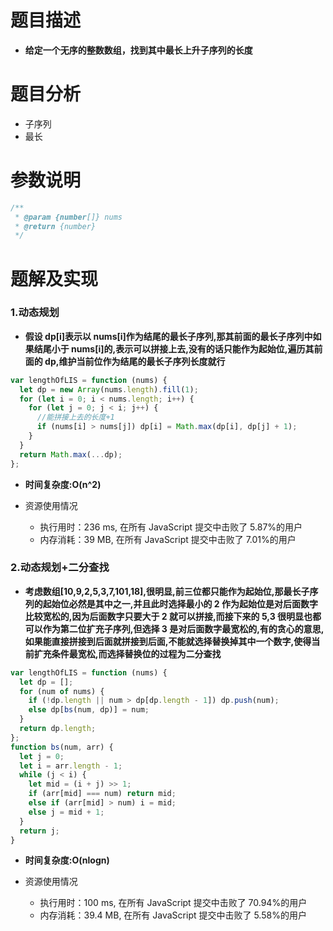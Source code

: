 # 题目描述

- **给定一个无序的整数数组，找到其中最长上升子序列的长度**

# 题目分析

- 子序列
- 最长

# 参数说明

```js
/**
 * @param {number[]} nums
 * @return {number}
 */
```

# 题解及实现

### 1.动态规划

- **假设 dp[i]表示以 nums[i]作为结尾的最长子序列,那其前面的最长子序列中如果结尾小于 nums[i]的,表示可以拼接上去,没有的话只能作为起始位,遍历其前面的 dp,维护当前位作为结尾的最长子序列长度就行**

```js
var lengthOfLIS = function (nums) {
  let dp = new Array(nums.length).fill(1);
  for (let i = 0; i < nums.length; i++) {
    for (let j = 0; j < i; j++) {
      //能拼接上去的长度+1
      if (nums[i] > nums[j]) dp[i] = Math.max(dp[i], dp[j] + 1);
    }
  }
  return Math.max(...dp);
};
```

- **时间复杂度:O(n^2)**

- 资源使用情况
  - 执行用时：236 ms, 在所有 JavaScript 提交中击败了 5.87%的用户
  - 内存消耗：39 MB, 在所有 JavaScript 提交中击败了 7.01%的用户

### 2.动态规划+二分查找

- **考虑数组[10,9,2,5,3,7,101,18],很明显,前三位都只能作为起始位,那最长子序列的起始位必然是其中之一,并且此时选择最小的 2 作为起始位是对后面数字比较宽松的,因为后面数字只要大于 2 就可以拼接,而接下来的 5,3 很明显也都可以作为第二位扩充子序列,但选择 3 是对后面数字最宽松的,有的贪心的意思,如果能直接拼接到后面就拼接到后面,不能就选择替换掉其中一个数字,使得当前扩充条件最宽松,而选择替换位的过程为二分查找**

```js
var lengthOfLIS = function (nums) {
  let dp = [];
  for (num of nums) {
    if (!dp.length || num > dp[dp.length - 1]) dp.push(num);
    else dp[bs(num, dp)] = num;
  }
  return dp.length;
};
function bs(num, arr) {
  let j = 0;
  let i = arr.length - 1;
  while (j < i) {
    let mid = (i + j) >> 1;
    if (arr[mid] === num) return mid;
    else if (arr[mid] > num) i = mid;
    else j = mid + 1;
  }
  return j;
}
```

- **时间复杂度:O(nlogn)**

- 资源使用情况
  - 执行用时：100 ms, 在所有 JavaScript 提交中击败了 70.94%的用户
  - 内存消耗：39.4 MB, 在所有 JavaScript 提交中击败了 5.58%的用户

